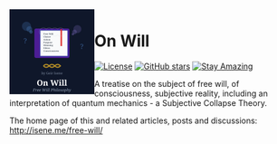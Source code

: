 <img src="img/on_will_logo.svg" align="left" width="150" height="150" alt="On Will Logo">

# On Will

[![License](https://img.shields.io/badge/License-Public%20Domain-brightgreen.svg)](https://unlicense.org/)
[![GitHub stars](https://img.shields.io/github/stars/isene/on_will.svg)](https://github.com/isene/on_will/stargazers)
[![Stay Amazing](https://img.shields.io/badge/Stay-Amazing-blue.svg)](https://isene.org)

A treatise on the subject of free will, of consciousness, subjective reality, including an interpretation of quantum mechanics - a Subjective Collapse Theory.

The home page of this and related articles, posts and discussions: http://isene.me/free-will/
